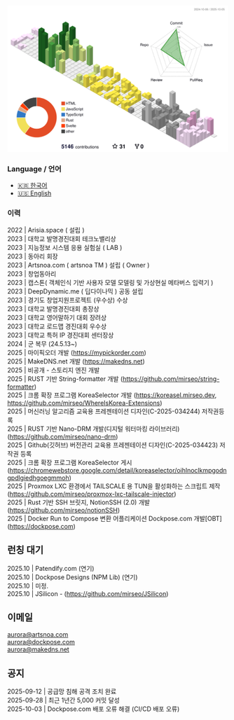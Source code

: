 ![](./profile-3d-contrib/profile-south-season-animate.svg)

### Language / 언어
- [🇰🇷 한국어](README_ko.md)
- [🇺🇸 English](README.md)

### 이력
2022 | Arisia.space ( 설립 )  
2023 | 대학교 발명경진대회 테크노밸리상  
2023 | 지능정보 시스템 응용 실험실 ( LAB )  
2023 | 동아리 회장  
2023 | Artsnoa.com ( artsnoa TM ) 설립 ( Owner )  
2023 | 창업동아리  
2023 | 캡스톤( 객체인식 기반 사용자 모델 모델링 및 가상현실 메타버스 입력기 )  
2023 | DeepDynamic.me ( 딥다이나믹 ) 공동 설립  
2023 | 경기도 창업지원프로젝트 (우수상) 수상  
2023 | 대학교 발명경진대회 총장상  
2023 | 대학교 영어말하기 대회 장려상  
2023 | 대학교 로드맵 경진대회 우수상  
2023 | 대학교 특허 IP 경진대회 센터장상  
2024 | 군 복무 (24.5.13~)  
2025 | 마이픽오더 개발 (https://mypickorder.com)  
2025 | MakeDNS.net 개발 (https://makedns.net)  
2025 | 비공개 - 스토리지 엔진 개발  
2025 | RUST 기반 String-formatter 개발 (https://github.com/mirseo/string-formatter)  
2025 | 크롬 확장 프로그램 KoreaSelector 개발 (https://koreasel.mirseo.dev, https://github.com/mirseo/WhereIsKorea-Extensions)  
2025 | 머신러닝 알고리즘 교육용 프레젠테이션 디자인(C-2025-034244) 저작권등록     
2025 | RUST 기반 Nano-DRM 개발(디지털 워터마킹 라이브러리) (https://github.com/mirseo/nano-drm)   
2025 | Github(깃허브) 버전관리 교육용 프레젠테이션 디자인(C-2025-034423) 저작권 등록  
2025 | 크롬 확장 프로그램 KoreaSelector 게시 (https://chromewebstore.google.com/detail/koreaselector/oihlnoclkmpgodngpdlgiedhgoegmmoh)  
2025 | Proxmox LXC 환경에서 TAILSCALE 용 TUN을 활성화하는 스크립트 제작 (https://github.com/mirseo/proxmox-lxc-tailscale-injector)  
2025 | Rust 기반 SSH 브릿지, NotionSSH (2.0) 개발 (https://github.com/mirseo/notionSSH)  
2025 | Docker Run to Compose 변환 어플리케이션 Dockpose.com 개발[OBT] (https://dockpose.com)  



## 런칭 대기
2025.10 | Patendify.com (연기)  
2025.10 | Dockpose Designs (NPM Lib) (연기)  
2025.10 | 미정.  
2025.10 | JSilicon - (https://github.com/mirseo/JSilicon)  

## 이메일
aurora@artsnoa.com  
aurora@dockpose.com  
aurora@makedns.net  

## 공지
2025-09-12 | 공급망 침해 공격 조치 완료  
2025-09-28 | 최근 1년간 5,000 커밋 달성   
2025-10-03 | Dockpose.com 배포 오류 해결 (CI/CD 배포 오류)


